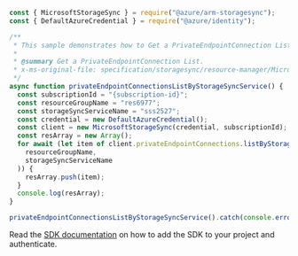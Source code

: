 ```javascript
const { MicrosoftStorageSync } = require("@azure/arm-storagesync");
const { DefaultAzureCredential } = require("@azure/identity");

/**
 * This sample demonstrates how to Get a PrivateEndpointConnection List.
 *
 * @summary Get a PrivateEndpointConnection List.
 * x-ms-original-file: specification/storagesync/resource-manager/Microsoft.StorageSync/stable/2020-09-01/examples/PrivateEndpointConnections_ListByStorageSyncService.json
 */
async function privateEndpointConnectionsListByStorageSyncService() {
  const subscriptionId = "{subscription-id}";
  const resourceGroupName = "res6977";
  const storageSyncServiceName = "sss2527";
  const credential = new DefaultAzureCredential();
  const client = new MicrosoftStorageSync(credential, subscriptionId);
  const resArray = new Array();
  for await (let item of client.privateEndpointConnections.listByStorageSyncService(
    resourceGroupName,
    storageSyncServiceName
  )) {
    resArray.push(item);
  }
  console.log(resArray);
}

privateEndpointConnectionsListByStorageSyncService().catch(console.error);
```

Read the [SDK documentation](https://github.com/Azure/azure-sdk-for-js/blob/%40azure%2Farm-storagesync_9.0.1/sdk/storagesync/arm-storagesync/README.md) on how to add the SDK to your project and authenticate.
